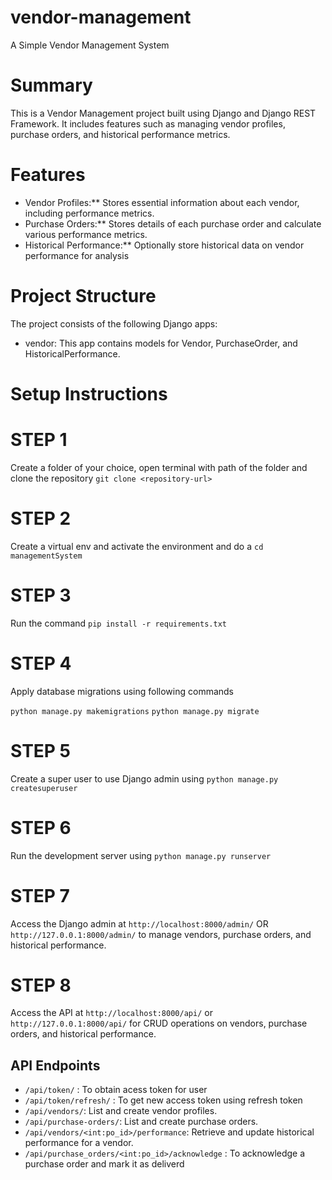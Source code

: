# vendor-management
A Simple Vendor Management System

# Summary

This is a Vendor Management project built using Django and Django REST Framework. It includes features such as managing vendor profiles, purchase orders, and historical performance metrics.

# Features

* Vendor Profiles:** Stores essential information about each vendor, including performance metrics.
* Purchase Orders:** Stores details of each purchase order and calculate various performance metrics.
* Historical Performance:** Optionally store historical data on vendor performance for analysis

# Project Structure

The project consists of the following Django apps:

* vendor: This app contains models for Vendor, PurchaseOrder, and HistoricalPerformance.

# Setup Instructions

# STEP 1
Create a folder of your choice, open terminal with path of the folder and clone the repository `git clone <repository-url>`

# STEP 2
Create a virtual env and activate the environment and do a `cd managementSystem`

# STEP 3
Run the command `pip install -r requirements.txt`

# STEP 4
Apply database migrations using following commands

`python manage.py makemigrations`
`python manage.py migrate`

# STEP 5
Create a super user to use Django admin using `python manage.py createsuperuser`

# STEP 6
Run the development server using `python manage.py runserver`

# STEP 7
Access the Django admin at `http://localhost:8000/admin/` OR `http://127.0.0.1:8000/admin/` to manage vendors, purchase orders, and historical performance.

# STEP 8
Access the API at `http://localhost:8000/api/` or `http://127.0.0.1:8000/api/` for CRUD operations on vendors, purchase orders, and historical performance.

## API Endpoints

- `/api/token/` : To obtain acess token for user
- `/api/token/refresh/` : To get new access token using refresh token
- `/api/vendors/`: List and create vendor profiles.
- `/api/purchase-orders/`: List and create purchase orders.
- `/api/vendors/<int:po_id>/performance`: Retrieve and update historical performance for a vendor.
- `/api/purchase_orders/<int:po_id>/acknowledge` : To acknowledge a purchase order and mark it as deliverd

